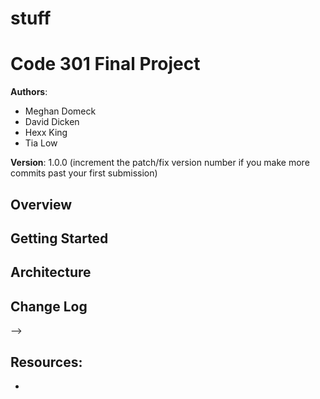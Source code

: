 # stuff

# Code 301 Final Project

**Authors**: 
- Meghan Domeck
- David Dicken
- Hexx King
- Tia Low

**Version**: 1.0.0 (increment the patch/fix version number if you make more commits past your first submission)

## Overview
<!-- Provide a high level overview of what this application is and why you are building it, beyond the fact that it's an assignment for a Code 301 class. (i.e. What's your problem domain?) -->

## Getting Started
<!-- What are the steps that a user must take in order to build this app on their own machine and get it running? -->

## Architecture
<!-- Provide a detailed description of the application design. What technologies (languages, libraries, etc) you're using, and any other relevant design information. -->

## Change Log
<!-- Use this area to document the iterative changes made to your application as each feature is successfully implemented. Use time stamps. Here's an examples:

07-24-2020 4:00pm - Scaffolded basic file structure. 

## Credits and Collaborations
<!-- Give credit (and a link) to other people or resources that helped you build this application. -->
-->

**Resources**:
-
-
